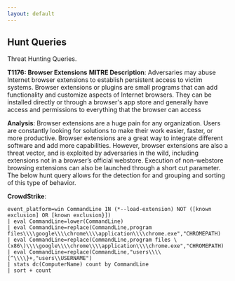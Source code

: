 ```yaml
---
layout: default
---
```


## Hunt Queries

<i class="fa-solid fa-bullseye" style="color:#191970" aria-hidden="true"></i> Threat Hunting Queries.

__T1176: Browser Extensions__
__MITRE Description__: Adversaries may abuse Internet browser extensions to establish persistent access to victim systems. Browser extensions or plugins are small programs that can add functionality and customize aspects of Internet browsers. They can be installed directly or through a browser's app store and generally have access and permissions to everything that the browser can access

__Analysis__: Browser extensions are a huge pain for any organization. Users are constantly looking for solutions to make their work easier, faster, or more productive. Browser extensions are a great way to integrate different software and add more capabilities. However, browser extensions are also a threat vector, and is exploited by adversaries in the wild, including extensions not in a browser’s official webstore. Execution of non-webstore browsing extensions can also be launched through a short cut parameter. The below hunt query allows for the detection for and grouping and sorting of this type of behavior.

__CrowdStrike__:
```
event_platform=win CommandLine IN (*--load-extension) NOT ([known exclusion] OR [known exclusion}])
| eval CommandLine=lower(CommandLine)
| eval CommandLine=replace(CommandLine,program files\\\\google\\\\chrome\\\\application\\\\chrome.exe","CHROMEPATH)
| eval CommandLine=replace(CommandLine,program files \(x86\)\\\\google\\\\chrome\\\\application\\\\chrome.exe","CHROMEPATH)
| eval CommandLine=replace(CommandLine,"users\\\\[^\\\\}+,"users\\USERNAME")
| stats dc(ComputerName) count by CommandLine
| sort + count
```